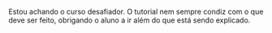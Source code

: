 Estou achando o curso desafiador. O tutorial nem sempre condiz com o que deve ser feito, obrigando o aluno a ir além do que está sendo explicado.